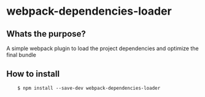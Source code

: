 # webpack-dependencies-loader

## Whats the purpose?
A simple webpack plugin to load the project dependencies and optimize the final bundle

## How to install
```
    $ npm install --save-dev webpack-dependencies-loader
```